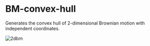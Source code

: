 # BM-convex-hull
Generates the convex hull of 2-dimensional Brownian motion with independent coordinates.

![2dbm](https://user-images.githubusercontent.com/62266775/194130927-c427067e-c265-461d-952d-2e0f1feeee0b.png)
